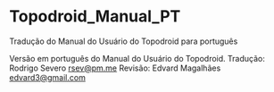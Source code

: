 # Topodroid_Manual_PT
Tradução do Manual do Usuário do Topodroid para português

Versão em português do Manual do Usuário do Topodroid.
Tradução: Rodrigo Severo <rsev@pm.me>
Revisão: Edvard Magalhães <edvard3@gmail.com>
